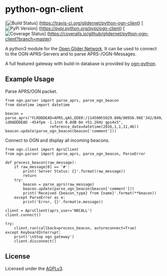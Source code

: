 # python-ogn-client

[![Build Status](https://travis-ci.org/glidernet/python-ogn-client.svg?branch=master)]
(https://travis-ci.org/glidernet/python-ogn-client)
[![PyPi Version](https://img.shields.io/pypi/v/ogn-client.svg)]
(https://pypi.python.org/pypi/ogn-client)
[![Coverage Status](https://coveralls.io/repos/github/glidernet/python-ogn-client/badge.svg?branch=master)]
(https://coveralls.io/github/glidernet/python-ogn-client?branch=master)

A python3 module for the [Open Glider Network](http://wiki.glidernet.org/).
It can be used to connect to the OGN-APRS-Servers and to parse APRS-/OGN-Messages.

A full featured gateway with build-in database is provided by [ogn-python](https://github.com/glidernet/ogn-python).


## Example Usage

Parse APRS/OGN packet.

```
from ogn.parser import parse_aprs, parse_ogn_beacon
from datetime import datetime

beacon = parse_aprs("FLRDDDEAD>APRS,qAS,EDER:/114500h5029.86N/00956.98E'342/049/A=005524 id0ADDDEAD -454fpm -1.1rot 8.8dB 0e +51.2kHz gps4x5",
                    reference_date=datetime(2016,1,1,11,46))
beacon.update(parse_ogn_beacon(beacon['comment']))
```

Connect to OGN and display all incoming beacons.

```
from ogn.client import AprsClient
from ogn.parser import parse_aprs, parse_ogn_beacon, ParseError

def process_beacon(raw_message):
    if raw_message[0] == '#':
        print('Server Status: {}'.format(raw_message))
        return
    try:
        beacon = parse_aprs(raw_message)
        beacon.update(parse_ogn_beacon(beacon['comment']))
        print('Received {beacon_type} from {name}'.format(**beacon))
    except ParseError as e:
        print('Error, {}'.format(e.message))

client = AprsClient(aprs_user='N0CALL')
client.connect()

try:
    client.run(callback=process_beacon, autoreconnect=True)
except KeyboardInterrupt:
    print('\nStop ogn gateway')
    client.disconnect()
```

## License
Licensed under the [AGPLv3](LICENSE).
